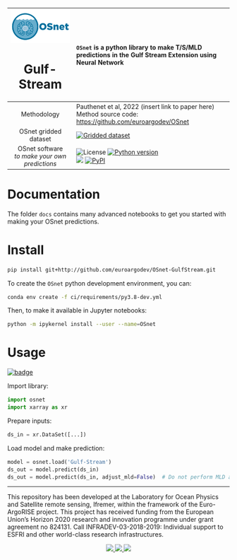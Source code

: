 |<img src="https://github.com/euroargodev/OSnet-GulfStream/raw/as_a_library/docs/_static/osnet_landscape.png" width="300px"/><h1>Gulf-Stream</h1>|``OSnet`` is a python library to make T/S/MLD predictions in the Gulf Stream Extension using Neural Network|
|:---------:|:-------|
|Methodology| Pauthenet et al, 2022 (insert link to paper here)<br>Method source code: https://github.com/euroargodev/OSnet|
|OSnet gridded dataset|[![Gridded dataset](https://zenodo.org/badge/DOI/10.5281/zenodo.6011144.svg)](https://doi.org/10.5281/zenodo.6011144)
|OSnet software<br><i>to make your own predictions</i>|![License](https://img.shields.io/github/license/euroargodev/argopy) [![Python version](https://img.shields.io/pypi/pyversions/argopy)](//pypi.org/project/argopy/)<br>[![](https://img.shields.io/github/release-date/euroargodev/osnet)](//github.com/euroargodev/osnet/releases) [![PyPI](https://img.shields.io/pypi/v/osnet)](//pypi.org/project/osnet/) |

# Documentation

The folder ``docs`` contains many advanced notebooks to get you started with making your OSnet predictions.

# Install

```bash
pip install git+http://github.com/euroargodev/OSnet-GulfStream.git
```

To create the ``OSnet`` python development environment, you can:

```bash
conda env create -f ci/requirements/py3.8-dev.yml
```

Then, to make it available in Jupyter notebooks:

```bash
python -m ipykernel install --user --name=OSnet
```

# Usage

[![badge](https://img.shields.io/static/v1.svg?logo=Jupyter&label=Pangeo+Binder&message=Click+here+to+try+osnet+online+!&color=blue&style=for-the-badge)](https://mybinder.org/v2/gh/euroargodev/OSnet-GulfStream/binder?labpath=docs/demo-predictions.ipynb)

Import library:
```python
import osnet
import xarray as xr
```

Prepare inputs:
```python
ds_in = xr.DataSet([...])
```

Load model and make prediction:
```python
model = osnet.load('Gulf-Stream')
ds_out = model.predict(ds_in)
ds_out = model.predict(ds_in, adjust_mld=False)  # Do not perform MLD adjustment
```

***
This repository has been developed at the Laboratory for Ocean Physics and Satellite remote sensing, Ifremer, within the framework of the Euro-ArgoRISE project. This project has received funding from the European Union’s Horizon 2020 research and innovation programme under grant agreement no 824131. Call INFRADEV-03-2018-2019: Individual support to ESFRI and other world-class research infrastructures.

<p align="center">
<a href="https://www.euro-argo.eu/EU-Projects/Euro-Argo-RISE-2019-2022">
<img src="https://user-images.githubusercontent.com/59824937/146353317-56b3e70e-aed9-40e0-9212-3393d2e0ddd9.png" height="75"/>
</a>
<a href="https://www.umr-lops.fr">
<img src="https://user-images.githubusercontent.com/59824937/146353157-b45e9943-9643-45d0-bab5-80c22fc2d889.jpg" height="75"/>
</a>
<a href="https://wwz.ifremer.fr">
<img src="https://user-images.githubusercontent.com/59824937/146353099-bcd2bd4e-d310-4807-aee2-9cf24075f0c3.jpg" height="75"/>
</a>
</p>